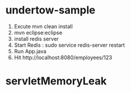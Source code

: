 # undertow-sample

1. Excute mvn clean install
2. mvn eclipse:eclipse
3. install redis server
4. Start Redis : sudo service redis-server restart
3. Run App.java
4. Hit http://localhost:8080/employees/123
# servletMemoryLeak

